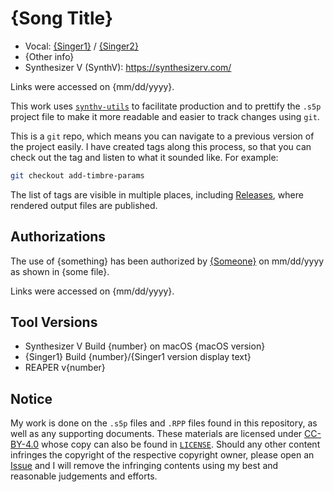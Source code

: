 # {Song Title}

* Vocal: [{Singer1}](https://synthv.fandom.com/wiki/Singer1) / [{Singer2}](https://synthv.fandom.com/wiki/Singer2)
* {Other info}
* Synthesizer V (SynthV): https://synthesizerv.com/

Links were accessed on {mm/dd/yyyy}.

This work uses [`synthv-utils`](https://github.com/iluminar-yi/synthv-utils) to facilitate production and
to prettify the `.s5p` project file to make it more readable and easier to track changes using `git`.

This is a `git` repo, which means you can navigate to a previous version of the project easily.
I have created tags along this process, so that you can check out the tag and listen to what it sounded like.
For example:
```bash
git checkout add-timbre-params
```
The list of tags are visible in multiple places, including 
[Releases](https://github.com/iluminar-yi/synthv-song-template/releases),
where rendered output files are published.

## Authorizations
The use of {something} has been authorized by [{Someone}](https://www.weibo.com/someone) on mm/dd/yyyy
as shown in {some file}.

Links were accessed on {mm/dd/yyyy}.

## Tool Versions
* Synthesizer V Build {number} on macOS {macOS version}
* {Singer1} Build {number}/{Singer1 version display text}
* REAPER v{number}

## Notice
My work is done on the `.s5p` files and `.RPP` files found in this repository,
as well as any supporting documents. These materials are licensed under [CC-BY-4.0](https://creativecommons.org/licenses/by/4.0/)
whose copy can also be found in [`LICENSE`](/LICENSE). Should any other content infringes the copyright of the respective copyright owner,
please open an [Issue](https://github.com/iluminar-yi/synthv-song-template/issues) and I will remove the 
infringing contents using my best and reasonable judgements and efforts.
